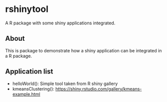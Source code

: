 # rshinytool

A R package with some shiny applications integrated.

## About
This is package to demonstrate how a shiny application can be integrated in a R package.

## Application list 

  - helloWorld(): Simple tool taken from R shiny gallery 
  - kmeansClustering(): https://shiny.rstudio.com/gallery/kmeans-example.html
  
